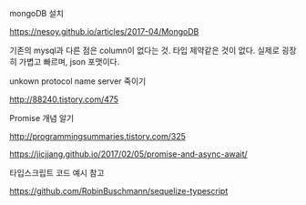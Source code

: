 

mongoDB 설치

<https://nesoy.github.io/articles/2017-04/MongoDB>

기존의 mysql과 다른 점은 column이 없다는 것. 타입 제약같은 것이 없다. 실제로 굉장히 가볍고 빠르며, json 포맷이다.


unkown protocol name server 죽이기

<http://88240.tistory.com/475>


Promise 개념 알기

<http://programmingsummaries.tistory.com/325>

<https://jicjjang.github.io/2017/02/05/promise-and-async-await/>

타입스크립트 코드 예시 참고

<https://github.com/RobinBuschmann/sequelize-typescript>

